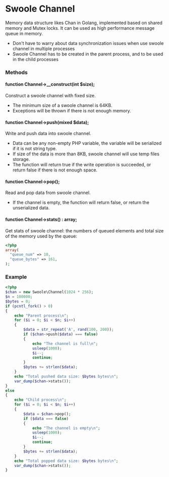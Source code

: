 # Swoole Channel

Memory data structure likes Chan in Golang, implemented based on shared memory and Mutex locks. It can be used as high performance message queue in memory. 

* Don't have to warry about data synchronization issues when use swoole channel in multiple processes
* Swoole Channel has to be created in the parent process, and to be used in the child processes

### Methods

#### function Channel->__construct(int $size);

Construct a swoole channel with fixed size.

* The minimum size of a swoole channel is 64KB.
* Exceptions will be thrown if there is not enough memory.

#### function Channel->push(mixed $data);

Write and push data into swoole channel.

* Data can be any non-empty PHP variable, the variable will be serialized if it is not string type.
* If size of the data is more than 8KB, swoole channel will use temp files storage.
* The function will return true if the write operation is succeeded, or return false if there is not enough space.

#### function Channel->pop();

Read and pop data from swoole channel.

* If the channel is empty, the function will return false, or return the unserialized data.

#### function Channel->stats() : array;

Get stats of swoole channel: the numbers of queued elements and total size of the memory used by the queue:

```php
<?php
array(
  "queue_num" => 10,
  "queue_bytes" => 161,
);
```

### Example

``` php
<?php
$chan = new Swoole\Channel(1024 * 256);
$n = 100000;
$bytes = 0;
if (pcntl_fork() > 0)
{
    echo "Parent process\n";
    for ($i = 0; $i < $n; $i++)
    {
        $data = str_repeat('A', rand(100, 200));
        if ($chan->push($data) === false)
        {
            echo "The channel is full\n";
            usleep(1000);
            $i--;
            continue;
        }
        $bytes += strlen($data);
    }
    echo "Total pushed data size: $bytes bytes\n";
    var_dump($chan->stats());
}
else
{
    echo "Child process\n";
    for ($i = 0; $i < $n; $i++)
    {
        $data = $chan->pop();
        if ($data === false)
        {
            echo "The channel is empty\n";
            usleep(1000);
            $i--;
            continue;
        }
        $bytes += strlen($data);
    }
    echo "Total popped data size: $bytes bytes\n";
    var_dump($chan->stats());
}
```